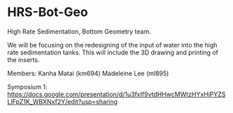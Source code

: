 # HRS-Bot-Geo
High Rate Sedimentation, Bottom Geometry team.

We will be focusing on the redesigning of the input of water into the high rate sedimentation tanks. This will include the 3D drawing and printing of the inserts.

Members:
  Kanha Matai (km694)
  Madeleine Lee (ml895)

Symposium 1: https://docs.google.com/presentation/d/1u3fxIf9vtdHHwcMWtzHYxHjPYZSLlFpZ1K_WBXNxf2Y/edit?usp=sharing
